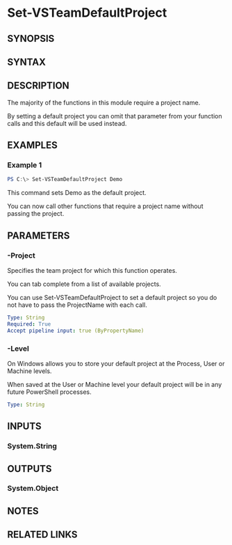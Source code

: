 <!-- #include "./common/header.md" -->

# Set-VSTeamDefaultProject

## SYNOPSIS

<!-- #include "./synopsis/Set-VSTeamDefaultProject.md" -->

## SYNTAX

## DESCRIPTION

The majority of the functions in this module require a project name.

By setting a default project you can omit that parameter from your function calls and this default will be used instead.

## EXAMPLES

### Example 1

```powershell
PS C:\> Set-VSTeamDefaultProject Demo
```

This command sets Demo as the default project.

You can now call other functions that require a project name without passing the project.

## PARAMETERS

<!-- #include "./params/force.md" -->

### -Project

Specifies the team project for which this function operates.

You can tab complete from a list of available projects.

You can use Set-VSTeamDefaultProject to set a default project so you do not have to pass the ProjectName with each call.

```yaml
Type: String
Required: True
Accept pipeline input: true (ByPropertyName)
```

### -Level

On Windows allows you to store your default project at the Process, User or Machine levels.

When saved at the User or Machine level your default project will be in any future PowerShell processes.

```yaml
Type: String
```

## INPUTS

### System.String

## OUTPUTS

### System.Object

## NOTES

<!-- #include "./common/prerequisites.md" -->

## RELATED LINKS

<!-- #include "./common/related.md" -->
